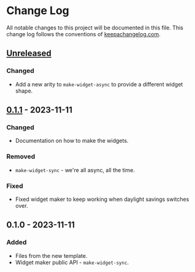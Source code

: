 # Change Log
All notable changes to this project will be documented in this file. This change log follows the conventions of [keepachangelog.com](http://keepachangelog.com/).

## [Unreleased]
### Changed
- Add a new arity to `make-widget-async` to provide a different widget shape.

## [0.1.1] - 2023-11-11
### Changed
- Documentation on how to make the widgets.

### Removed
- `make-widget-sync` - we're all async, all the time.

### Fixed
- Fixed widget maker to keep working when daylight savings switches over.

## 0.1.0 - 2023-11-11
### Added
- Files from the new template.
- Widget maker public API - `make-widget-sync`.

[Unreleased]: https://github.com/athosone/clj-cli/compare/0.1.1...HEAD
[0.1.1]: https://github.com/athosone/clj-cli/compare/0.1.0...0.1.1
